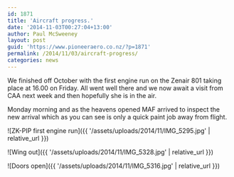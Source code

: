 ```yaml
---
id: 1871
title: 'Aircraft progress.'
date: '2014-11-03T00:27:04+13:00'
author: Paul McSweeney
layout: post
guid: 'https://www.pioneeraero.co.nz/?p=1871'
permalink: /2014/11/03/aircraft-progress/
categories: news
---
```


We finished off October with the first engine run on the Zenair 801 taking place at 16.00 on Friday. All went well there and we now await a visit from CAA next week and then hopefully she is in the air.

Monday morning and as the heavens opened MAF arrived to inspect the new arrival which as you can see is only a quick paint job away from flight.

![ZK-PIP first engine run]({{ '/assets/uploads/2014/11/IMG_5295.jpg' | relative_url }})

![Wing out]({{ '/assets/uploads/2014/11/IMG_5328.jpg' | relative_url }})

![Doors open]({{ '/assets/uploads/2014/11/IMG_5316.jpg' | relative_url }})
